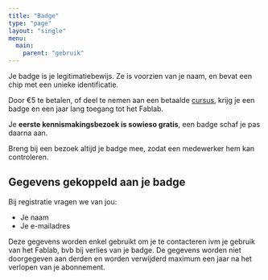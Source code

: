 ```yaml
---
title: "Badge"
type: "page"
layout: "single"
menu: 
  main:
    parent: "gebruik"
---
```

Je badge is je legitimatiebewijs. Ze is voorzien van je naam, en bevat een chip met een unieke identificatie.

Door €5 te betalen, of deel te nemen aan een betaalde [cursus](/cursussen), krijg je een badge en een jaar lang toegang tot het Fablab.

Je **eerste kennismakingsbezoek is sowieso gratis**, een badge schaf je pas daarna aan.

Breng bij een bezoek altijd je badge mee, zodat een medewerker hem kan controleren.

## Gegevens gekoppeld aan je badge

Bij registratie vragen we van jou:

* Je naam
* Je e-mailadres

Deze gegevens worden enkel gebruikt om je te contacteren ivm je gebruik van het Fablab, bvb bij verlies van je badge. De gegevens worden niet doorgegeven aan derden en worden verwijderd maximum een jaar na het verlopen van je abonnement.